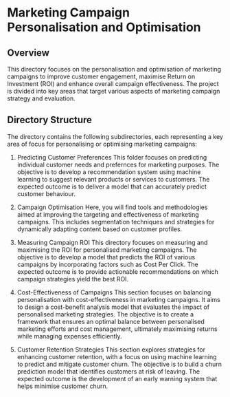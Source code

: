 # Marketing Campaign Personalisation and Optimisation

## Overview
This directory focuses on the personalisation and optimisation of marketing campaigns to improve customer engagement, maximise Return on Investment (ROI) and enhance overall campaign effectiveness. The project is divided into key areas that target various aspects of marketing campaign strategy and evaluation.

## Directory Structure
The directory contains the following subdirectories, each representing a key area of focus for personalising or optimising marketing campaigns:

1. Predicting Customer Preferences
This folder focuses on predicting individual customer needs and prefernces for marketing purposes. The objective is to develop a recommendation system using machine learning to suggest relevant products or services to customers. The expected outcome is to deliver a model that can accurately predict customer behaviour.

2. Campaign Optimisation
Here, you will find tools and methodologies aimed at improving the targeting and effectiveness of marketing campaigns. This includes segmentation techniques and strategies for dynamically adapting content based on customer profiles.

3. Measuring Campaign ROI
This directory focuses on measuring and maximising the ROI for personalised marketing campaigns. The objective is to develop a model that predicts the ROI of various campaigns by incorporating factors such as Cost Per Click. The expected outcome is to provide actionable recommendations on which campaign strategies yield the best ROI.

4. Cost-Effectiveness of Campaigns
This section focuses on balancing personalisation with cost-effectiveness in marketing campaigns. It aims to design a cost-benefit analysis model that evaluates the impact of personalised marketing strategies. The objective is to create a framework that ensures an optimal balance between personalised marketing efforts and cost management, ultimately maximising returns while managing expenses efficiently.

5. Customer Retention Strategies
This section explores strategies for enhancing customer retention, with a focus on using machine learning to predict and mitigate customer churn. The objective is to build a churn prediction model that identifies customers at risk of leaving. The expected outcome is the development of an early warning system that helps minimise customer churn.
